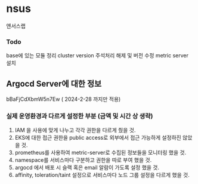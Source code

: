 # nsus

앤서스랩

### Todo

base에 있는 모듈 정리
cluster version 주석처리 해제 및 버전 수정
metric server 설치

## Argocd Server에 대한 정보

bBaFjCdXbmW5n7Ew ( 2024-2-28 까지만 적용)

### 실제 운영환경과 다르게 설정한 부분 (금액 및 시간 상 생략)

1. IAM 을 사용에 맞게 나누고 각각 권한을 다르게 줬을 것.
2. EKS에 대한 접근 권한을 public access로 외부에서 접근 가능하게 설정하진 않았을 것.
3. prometheus를 사용하여 metric-server로 수집된 정보들을 모니터링 했을 것.
4. namespace를 서비스마다 구분하고 권한을 따로 부여 했을 것.
5. argocd 에서 배포 시 슬랙 혹은 email 알람이 가도록 설정 했을 것.
6. affinity, toleration/taint 설정으로 서비스마다 노드 그룹 설정을 다르게 했을 것.
